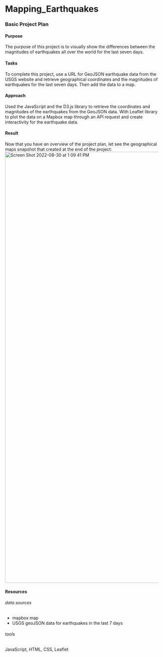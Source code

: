 # Mapping_Earthquakes

### Basic Project Plan

#### Purpose

The purpose of this project is to visually show the differences between the magnitudes of earthquakes all over the world for the last seven days.

#### Tasks

To complete this project, use a URL for GeoJSON earthquake data from the USGS website and retrieve geographical coordinates and the magnitudes of earthquakes for the last seven days. Then add the data to a map.

#### Approach

Used the JavaScript and the D3.js library to retrieve the coordinates and magnitudes of the earthquakes from the GeoJSON data. With Leaflet library to plot the data on a Mapbox map through an API request and create interactivity for the earthquake data.

#### Result
Now that you have an overview of the project plan, let see the geographical maps snapshot that created at the end of the project:
<img width="1412" alt="Screen Shot 2022-08-30 at 1 09 41 PM" src="https://user-images.githubusercontent.com/65901034/187498516-d4e028e5-0866-4c41-8237-cb7cf5f765b8.png">

#### Resources 
###### data sources
   - mapbox map
   - USGS geoJSON data for earthquakes in the last 7 days
###### tools
JavaScript, HTML, CSS, Leaflet
